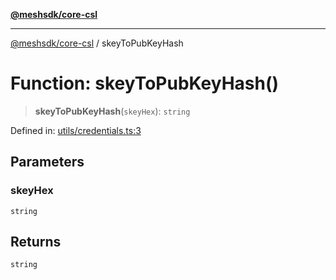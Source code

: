 [**@meshsdk/core-csl**](../README.md)

***

[@meshsdk/core-csl](../globals.md) / skeyToPubKeyHash

# Function: skeyToPubKeyHash()

> **skeyToPubKeyHash**(`skeyHex`): `string`

Defined in: [utils/credentials.ts:3](https://github.com/MeshJS/mesh/blob/1abde1553cbd7cf2cf4e40197fc0de9e4a7d0f49/packages/mesh-core-csl/src/utils/credentials.ts#L3)

## Parameters

### skeyHex

`string`

## Returns

`string`
